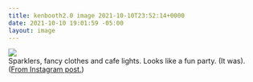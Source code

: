 ```yaml
---
title: kenbooth2.0 image 2021-10-10T23:52:14+0000
date: 2021-10-10 19:01:59 -05:00
layout: image
---
```


<img src="https://dl.dropboxusercontent.com/s/taysvho7laqb7m3/244856335_1004805420310571_2985304493814837299_n?dl=0"><br>
Sparklers, fancy clothes and cafe lights. Looks like a fun party. (It was). (<a href="https://www.instagram.com/p/CU3gHi7LaKA/">From Instagram post.</a>)